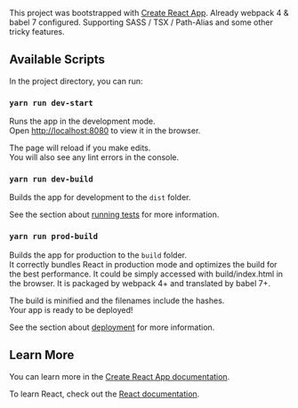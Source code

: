 This project was bootstrapped with [Create React App](https://github.com/facebook/create-react-app).
Already webpack 4 & babel 7 configured.
Supporting SASS / TSX / Path-Alias and some other tricky features.

## Available Scripts

In the project directory, you can run:

### `yarn run dev-start`

Runs the app in the development mode.<br />
Open [http://localhost:8080](http://localhost:8080) to view it in the browser.

The page will reload if you make edits.<br />
You will also see any lint errors in the console.

### `yarn run dev-build`

Builds the app for development to the `dist` folder.<br />

See the section about [running tests](https://facebook.github.io/create-react-app/docs/running-tests) for more information.

### `yarn run prod-build`

Builds the app for production to the `build` folder.<br />
It correctly bundles React in production mode and optimizes the build for the best performance.
It could be simply accessed with build/index.html in the browser.
It is packaged by webpack 4+ and translated by babel 7+.

The build is minified and the filenames include the hashes.<br />
Your app is ready to be deployed!

See the section about [deployment](https://facebook.github.io/create-react-app/docs/deployment) for more information.

## Learn More

You can learn more in the [Create React App documentation](https://facebook.github.io/create-react-app/docs/getting-started).

To learn React, check out the [React documentation](https://reactjs.org/).
